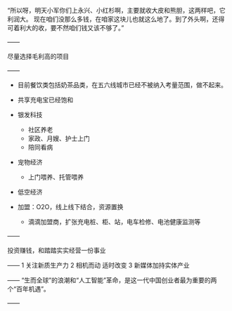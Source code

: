 “所以呀，明天小军你们上永兴、小红杉啊，主要就收大皮和熊胆，这两样吧，它利润大。
现在咱们没那么多钱，在咱家这块儿也就这么地了。到了外头啊，还得可着利大的收，要不然咱们钱又该不够了。”

——

尽量选择毛利高的项目

——

- 目前餐饮类包括奶茶品类，在五六线城市已经不被纳入考量范围，做不起来。
- 共享充电宝已经饱和
- 银发科技
  - 社区养老
  - 家政、月嫂、护士上门
  - 陪同看病

- 宠物经济
  - 上门喂养、托管喂养

- 低空经济
- 加盟：O2O，线上线下结合，资源置换
  - 滴滴加盟商，扩张充电桩、柜、站，电车检修、电池健康监测等

——

投资赚钱，和踏踏实实经营一份事业

——
1 关注新质生产力
2 相机而动 适时改变
3 新媒体加持实体产业

——
“生而全球”的浪潮和“人工智能”革命，是这一代中国创业者最为重要的两个“百年机遇”。

——

